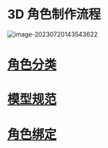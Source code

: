 # 3D 角色制作流程

![image-20230720143543622](https://arkimg.ark.online/image-20230720143543622.png)

# [角色分类](./1-1-0-Role-Classification) 

# [模型规范](./2-0-0-Model-Specification) 

# [角色绑定](./3-0-0-Riginng)